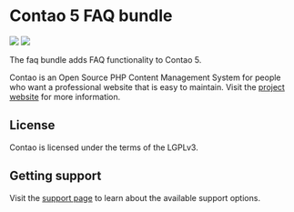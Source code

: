 # Contao 5 FAQ bundle

[![](https://img.shields.io/packagist/v/contao/faq-bundle.svg?style=flat-square)](https://packagist.org/packages/contao/faq-bundle)
[![](https://img.shields.io/packagist/dt/contao/faq-bundle.svg?style=flat-square)](https://packagist.org/packages/contao/faq-bundle)

The faq bundle adds FAQ functionality to Contao 5.

Contao is an Open Source PHP Content Management System for people who want a professional website that is easy to
maintain. Visit the [project website][1] for more information.

## License

Contao is licensed under the terms of the LGPLv3.

## Getting support

Visit the [support page][2] to learn about the available support options.

[1]: https://contao.org
[2]: https://contao.org/en/support.html
